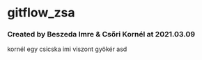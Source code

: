 # gitflow_zsa
### Created by Beszeda Imre & Csőri Kornél at 2021.03.09 ###
kornél egy csicska
imi viszont gyökér
asd
